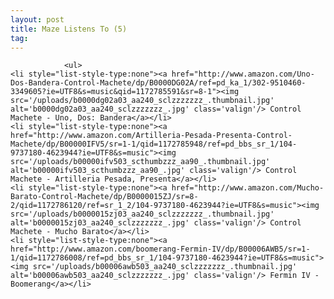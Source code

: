 ```yaml
---
layout: post
title: Maze Listens To (5)
tag: 
---
```



                <ul>
    <li style="list-style-type:none"><a href="http://www.amazon.com/Uno-Dos-Bandera-Control-Machete/dp/B0000DG02A/ref=pd_ka_1/302-9510460-3349605?ie=UTF8&s=music&qid=1172785591&sr=8-1"><img src='/uploads/b0000dg02a03_aa240_sclzzzzzzz_.thumbnail.jpg' alt='b0000dg02a03_aa240_sclzzzzzzz_.jpg' class='valign'/> Control Machete - Uno, Dos: Bandera</a></li>
    <li style="list-style-type:none"><a href="http://www.amazon.com/Artilleria-Pesada-Presenta-Control-Machete/dp/B00000IFV5/sr=1-1/qid=1172785948/ref=pd_bbs_sr_1/104-9737180-4623944?ie=UTF8&s=music"><img src='/uploads/b00000ifv503_scthumbzzz_aa90_.thumbnail.jpg' alt='b00000ifv503_scthumbzzz_aa90_.jpg' class='valign'/> Control Machete - Artilleria Pesada, Presenta</a></li>
    <li style="list-style-type:none"><a href="http://www.amazon.com/Mucho-Barato-Control-Machete/dp/B0000015ZJ/sr=8-2/qid=1172786120/ref=sr_1_2/104-9737180-4623944?ie=UTF8&s=music"><img src='/uploads/b0000015zj03_aa240_sclzzzzzzz_.thumbnail.jpg' alt='b0000015zj03_aa240_sclzzzzzzz_.jpg' class='valign'/> Control Machete - Mucho Barato</a></li>
    <li style="list-style-type:none"><a href="http://www.amazon.com/boomerang-Fermin-IV/dp/B00006AWB5/sr=1-1/qid=1172786008/ref=pd_bbs_sr_1/104-9737180-4623944?ie=UTF8&s=music"><img src='/uploads/b00006awb503_aa240_sclzzzzzzz_.thumbnail.jpg' alt='b00006awb503_aa240_sclzzzzzzz_.jpg' class='valign'/> Fermin IV - Boomerang</a></li>
</ul>
            
